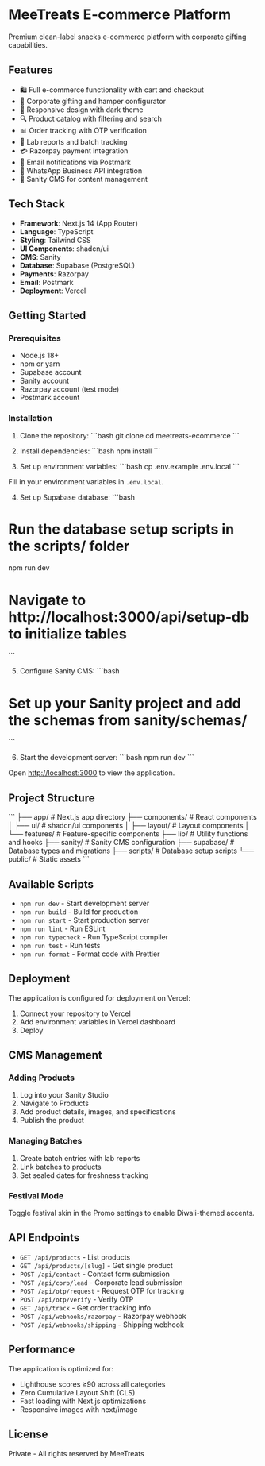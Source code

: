 # MeeTreats E-commerce Platform

Premium clean-label snacks e-commerce platform with corporate gifting capabilities.

## Features

- 🛍️ Full e-commerce functionality with cart and checkout
- 🎁 Corporate gifting and hamper configurator
- 📱 Responsive design with dark theme
- 🔍 Product catalog with filtering and search
- 📊 Order tracking with OTP verification
- 🧪 Lab reports and batch tracking
- 💳 Razorpay payment integration
- 📧 Email notifications via Postmark
- 💬 WhatsApp Business API integration
- 🎨 Sanity CMS for content management

## Tech Stack

- **Framework**: Next.js 14 (App Router)
- **Language**: TypeScript
- **Styling**: Tailwind CSS
- **UI Components**: shadcn/ui
- **CMS**: Sanity
- **Database**: Supabase (PostgreSQL)
- **Payments**: Razorpay
- **Email**: Postmark
- **Deployment**: Vercel

## Getting Started

### Prerequisites

- Node.js 18+ 
- npm or yarn
- Supabase account
- Sanity account
- Razorpay account (test mode)
- Postmark account

### Installation

1. Clone the repository:
\`\`\`bash
git clone <repository-url>
cd meetreats-ecommerce
\`\`\`

2. Install dependencies:
\`\`\`bash
npm install
\`\`\`

3. Set up environment variables:
\`\`\`bash
cp .env.example .env.local
\`\`\`

Fill in your environment variables in `.env.local`.

4. Set up Supabase database:
\`\`\`bash
# Run the database setup scripts in the scripts/ folder
npm run dev
# Navigate to http://localhost:3000/api/setup-db to initialize tables
\`\`\`

5. Configure Sanity CMS:
\`\`\`bash
# Set up your Sanity project and add the schemas from sanity/schemas/
\`\`\`

6. Start the development server:
\`\`\`bash
npm run dev
\`\`\`

Open [http://localhost:3000](http://localhost:3000) to view the application.

## Project Structure

\`\`\`
├── app/                    # Next.js app directory
├── components/            # React components
│   ├── ui/               # shadcn/ui components
│   ├── layout/           # Layout components
│   └── features/         # Feature-specific components
├── lib/                  # Utility functions and hooks
├── sanity/              # Sanity CMS configuration
├── supabase/            # Database types and migrations
├── scripts/             # Database setup scripts
└── public/              # Static assets
\`\`\`

## Available Scripts

- `npm run dev` - Start development server
- `npm run build` - Build for production
- `npm run start` - Start production server
- `npm run lint` - Run ESLint
- `npm run typecheck` - Run TypeScript compiler
- `npm run test` - Run tests
- `npm run format` - Format code with Prettier

## Deployment

The application is configured for deployment on Vercel:

1. Connect your repository to Vercel
2. Add environment variables in Vercel dashboard
3. Deploy

## CMS Management

### Adding Products

1. Log into your Sanity Studio
2. Navigate to Products
3. Add product details, images, and specifications
4. Publish the product

### Managing Batches

1. Create batch entries with lab reports
2. Link batches to products
3. Set sealed dates for freshness tracking

### Festival Mode

Toggle festival skin in the Promo settings to enable Diwali-themed accents.

## API Endpoints

- `GET /api/products` - List products
- `GET /api/products/[slug]` - Get single product
- `POST /api/contact` - Contact form submission
- `POST /api/corp/lead` - Corporate lead submission
- `POST /api/otp/request` - Request OTP for tracking
- `POST /api/otp/verify` - Verify OTP
- `GET /api/track` - Get order tracking info
- `POST /api/webhooks/razorpay` - Razorpay webhook
- `POST /api/webhooks/shipping` - Shipping webhook

## Performance

The application is optimized for:
- Lighthouse scores ≥90 across all categories
- Zero Cumulative Layout Shift (CLS)
- Fast loading with Next.js optimizations
- Responsive images with next/image

## License

Private - All rights reserved by MeeTreats

